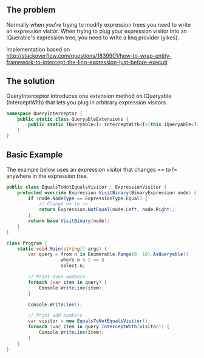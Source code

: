 ## The problem
Normally when you're trying to modify expression trees you need to write an expression visitor.
When trying to plug your expression visitor into an IQuerable's expression tree, you need to write a linq provider (yikes).

Implementation based on <http://stackoverflow.com/questions/1839901/how-to-wrap-entity-framework-to-intercept-the-linq-expression-just-before-executi>

## The solution
QueryInterceptor introduces one extension method on IQueryable<T> (InterceptWith) that lets you plug in arbitrary expression visitors.

```C#
namespace QueryInterceptor {
    public static class QueryableExtensions {
        public static IQueryable<T> InterceptWith<T>(this IQueryable<T> source, params ExpressionVisitor[] visitors);
    }
}
```

## Basic Example
The example below uses an expression visitor that changes == to != anywhere in the expression tree.
```C#
public class EqualsToNotEqualsVisitor : ExpressionVisitor {
    protected override Expression VisitBinary(BinaryExpression node) {
        if (node.NodeType == ExpressionType.Equal) {
            // Change == to !=
            return Expression.NotEqual(node.Left, node.Right);
        }
        return base.VisitBinary(node);
    }
}

class Program {
    static void Main(string[] args) {
        var query = from n in Enumerable.Range(0, 10).AsQueryable()
                    where n % 2 == 0
                    select n;

        // Print even numbers
        foreach (var item in query) {
            Console.WriteLine(item);
        }

        Console.WriteLine();

        // Print odd numbers
        var visitor = new EqualsToNotEqualsVisitor();
        foreach (var item in query.InterceptWith(visitor)) {
            Console.WriteLine(item);
        }
    }
}
```
